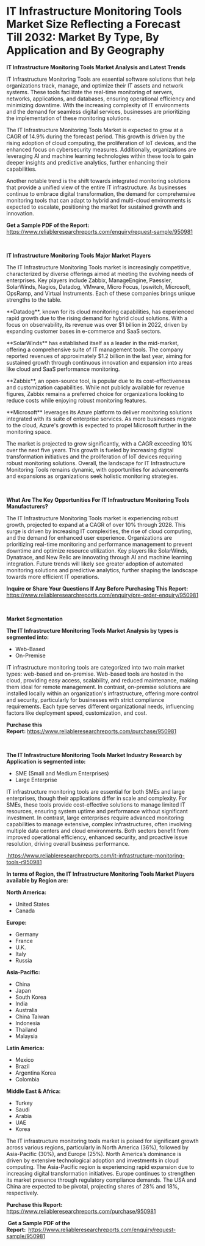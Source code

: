 <p><h1>IT Infrastructure Monitoring Tools Market Size Reflecting a Forecast Till 2032: Market By Type, By Application and By Geography</h1></p><p><strong>IT Infrastructure Monitoring Tools Market Analysis and Latest Trends</strong></p>
<p><p>IT Infrastructure Monitoring Tools are essential software solutions that help organizations track, manage, and optimize their IT assets and network systems. These tools facilitate the real-time monitoring of servers, networks, applications, and databases, ensuring operational efficiency and minimizing downtime. With the increasing complexity of IT environments and the demand for seamless digital services, businesses are prioritizing the implementation of these monitoring solutions.</p><p>The IT Infrastructure Monitoring Tools Market is expected to grow at a CAGR of 14.9% during the forecast period. This growth is driven by the rising adoption of cloud computing, the proliferation of IoT devices, and the enhanced focus on cybersecurity measures. Additionally, organizations are leveraging AI and machine learning technologies within these tools to gain deeper insights and predictive analytics, further enhancing their capabilities. </p><p>Another notable trend is the shift towards integrated monitoring solutions that provide a unified view of the entire IT infrastructure. As businesses continue to embrace digital transformation, the demand for comprehensive monitoring tools that can adapt to hybrid and multi-cloud environments is expected to escalate, positioning the market for sustained growth and innovation.</p></p>
<p><strong>Get a Sample PDF of the Report:&nbsp;</strong> <a href="https://www.reliableresearchreports.com/enquiry/request-sample/950981?utm_campaign=3434&utm_medium=2&utm_source=Github&utm_content=ia&utm_term=18042025&utm_id=it-infrastructure-monitoring-tools">https://www.reliableresearchreports.com/enquiry/request-sample/950981</a></p>
<p>&nbsp;</p>
<p><strong>IT Infrastructure Monitoring Tools Major Market Players</strong></p>
<p><p>The IT Infrastructure Monitoring Tools market is increasingly competitive, characterized by diverse offerings aimed at meeting the evolving needs of enterprises. Key players include Zabbix, ManageEngine, Paessler, SolarWinds, Nagios, Datadog, VMware, Micro Focus, Ipswitch, Microsoft, OpsRamp, and Virtual Instruments. Each of these companies brings unique strengths to the table.</p><p>**Datadog**, known for its cloud monitoring capabilities, has experienced rapid growth due to the rising demand for hybrid cloud solutions. With a focus on observability, its revenue was over $1 billion in 2022, driven by expanding customer bases in e-commerce and SaaS sectors.</p><p>**SolarWinds** has established itself as a leader in the mid-market, offering a comprehensive suite of IT management tools. The company reported revenues of approximately $1.2 billion in the last year, aiming for sustained growth through continuous innovation and expansion into areas like cloud and SaaS performance monitoring.</p><p>**Zabbix**, an open-source tool, is popular due to its cost-effectiveness and customization capabilities. While not publicly available for revenue figures, Zabbix remains a preferred choice for organizations looking to reduce costs while enjoying robust monitoring features.</p><p>**Microsoft** leverages its Azure platform to deliver monitoring solutions integrated with its suite of enterprise services. As more businesses migrate to the cloud, Azure's growth is expected to propel Microsoft further in the monitoring space.</p><p>The market is projected to grow significantly, with a CAGR exceeding 10% over the next five years. This growth is fueled by increasing digital transformation initiatives and the proliferation of IoT devices requiring robust monitoring solutions. Overall, the landscape for IT Infrastructure Monitoring Tools remains dynamic, with opportunities for advancements and expansions as organizations seek holistic monitoring strategies.</p></p>
<p>&nbsp;</p>
<p><strong>What Are The Key Opportunities For IT Infrastructure Monitoring Tools Manufacturers?</strong></p>
<p><p>The IT Infrastructure Monitoring Tools market is experiencing robust growth, projected to expand at a CAGR of over 10% through 2028. This surge is driven by increasing IT complexities, the rise of cloud computing, and the demand for enhanced user experience. Organizations are prioritizing real-time monitoring and performance management to prevent downtime and optimize resource utilization. Key players like SolarWinds, Dynatrace, and New Relic are innovating through AI and machine learning integration. Future trends will likely see greater adoption of automated monitoring solutions and predictive analytics, further shaping the landscape towards more efficient IT operations.</p></p>
<p><strong>Inquire or Share Your Questions If Any Before Purchasing This Report:</strong> <a href="https://www.reliableresearchreports.com/enquiry/pre-order-enquiry/950981?utm_campaign=3434&utm_medium=2&utm_source=Github&utm_content=ia&utm_term=18042025&utm_id=it-infrastructure-monitoring-tools">https://www.reliableresearchreports.com/enquiry/pre-order-enquiry/950981</a></p>
<p>&nbsp;</p>
<p><strong>Market Segmentation</strong></p>
<p><strong>The IT Infrastructure Monitoring Tools Market Analysis by types is segmented into:</strong></p>
<p><ul><li>Web-Based</li><li>On-Premise</li></ul></p>
<p><p>IT infrastructure monitoring tools are categorized into two main market types: web-based and on-premise. Web-based tools are hosted in the cloud, providing easy access, scalability, and reduced maintenance, making them ideal for remote management. In contrast, on-premise solutions are installed locally within an organization's infrastructure, offering more control and security, particularly for businesses with strict compliance requirements. Each type serves different organizational needs, influencing factors like deployment speed, customization, and cost.</p></p>
<p><strong>Purchase this Report:&nbsp;</strong><a href="https://www.reliableresearchreports.com/purchase/950981?utm_campaign=3434&utm_medium=2&utm_source=Github&utm_content=ia&utm_term=18042025&utm_id=it-infrastructure-monitoring-tools">https://www.reliableresearchreports.com/purchase/950981</a></p>
<p>&nbsp;</p>
<p><strong>The IT Infrastructure Monitoring Tools Market Industry Research by Application is segmented into:</strong></p>
<p><ul><li>SME (Small and Medium Enterprises)</li><li>Large Enterprise</li></ul></p>
<p><p>IT infrastructure monitoring tools are essential for both SMEs and large enterprises, though their applications differ in scale and complexity. For SMEs, these tools provide cost-effective solutions to manage limited IT resources, ensuring system uptime and performance without significant investment. In contrast, large enterprises require advanced monitoring capabilities to manage extensive, complex infrastructures, often involving multiple data centers and cloud environments. Both sectors benefit from improved operational efficiency, enhanced security, and proactive issue resolution, driving overall business performance.</p></p>
<p><a href="https://www.reliableresearchreports.com/it-infrastructure-monitoring-tools-r950981?utm_campaign=3434&utm_medium=2&utm_source=Github&utm_content=ia&utm_term=18042025&utm_id=it-infrastructure-monitoring-tools">&nbsp;https://www.reliableresearchreports.com/it-infrastructure-monitoring-tools-r950981</a></p>
<p><strong>In terms of Region, the IT Infrastructure Monitoring Tools Market Players available by Region are:</strong></p>
<p>
    <p> <strong> North America: </strong>
        <ul>
            <li>United States</li>
            <li>Canada</li>
        </ul>
        </p> 
    <p> <strong> Europe: </strong>
        <ul>
            <li>Germany</li>
            <li>France</li>
            <li>U.K.</li>
            <li>Italy</li>
            <li>Russia</li>
        </ul>
        </p> 
    <p> <strong> Asia-Pacific: </strong>
        <ul>
            <li>China</li>
            <li>Japan</li>
            <li>South Korea</li>
            <li>India</li>
            <li>Australia</li>
            <li>China Taiwan</li>
            <li>Indonesia</li>
            <li>Thailand</li>
            <li>Malaysia</li>
        </ul>
        </p> 
    <p> <strong> Latin America: </strong>
        <ul>
            <li>Mexico</li>
            <li>Brazil</li>
            <li>Argentina Korea</li>
            <li>Colombia</li>
        </ul>
        </p> 
    <p> <strong> Middle East & Africa: </strong>
        <ul>
            <li>Turkey</li>
            <li>Saudi</li>
            <li>Arabia</li>
            <li>UAE</li>
            <li>Korea</li>
        </ul>
    </p>
    </p>
<p><p>The IT infrastructure monitoring tools market is poised for significant growth across various regions, particularly in North America (36%), followed by Asia-Pacific (30%), and Europe (25%). North America’s dominance is driven by extensive technological adoption and investments in cloud computing. The Asia-Pacific region is experiencing rapid expansion due to increasing digital transformation initiatives. Europe continues to strengthen its market presence through regulatory compliance demands. The USA and China are expected to be pivotal, projecting shares of 28% and 18%, respectively.</p></p>
<p><strong>Purchase this Report: </strong><a href="https://www.reliableresearchreports.com/purchase/950981?utm_campaign=3434&utm_medium=2&utm_source=Github&utm_content=ia&utm_term=18042025&utm_id=it-infrastructure-monitoring-tools">https://www.reliableresearchreports.com/purchase/950981</a></p>
<p>&nbsp;<strong>Get a Sample PDF of the Report:&nbsp;&nbsp;</strong><a href="https://www.reliableresearchreports.com/enquiry/request-sample/950981?utm_campaign=3434&utm_medium=2&utm_source=Github&utm_content=ia&utm_term=18042025&utm_id=it-infrastructure-monitoring-tools">https://www.reliableresearchreports.com/enquiry/request-sample/950981</a></p>
<p><strong></strong></p>
<p><p></p><p></p><p></p></p>